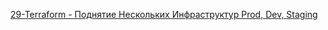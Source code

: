[29-Terraform - Поднятие Нескольких Инфраструктур Prod, Dev, Staging
](https://www.youtube.com/watch?v=zDpk2_F9GsY&list=PLg5SS_4L6LYujWDTYb-Zbofdl44Jxb2l8&index=32)